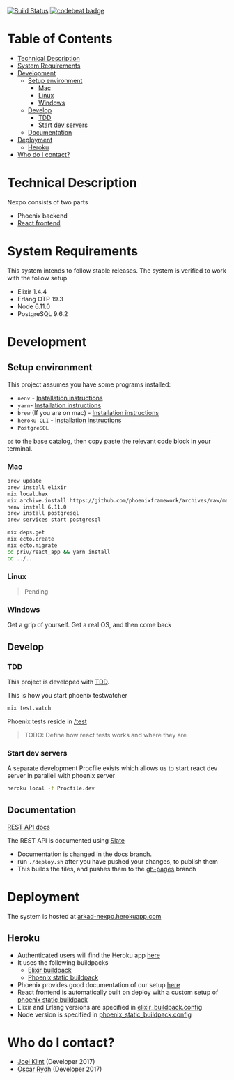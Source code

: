 [![Build Status](https://travis-ci.org/careerfairsystems/nexpo.svg?branch=master)](https://travis-ci.org/careerfairsystems/nexpo)
[![codebeat badge](https://codebeat.co/badges/144efba7-bfd8-47d6-807f-a5eda28a9590)](https://codebeat.co/projects/github-com-careerfairsystems-nexpo-master)
# Table of Contents
<!--
To update table of contents, use doctoc:
  yarn global add doctoc
  doctoc README.md --github

Further read: https://github.com/thlorenz/doctoc
-->

<!-- START doctoc generated TOC please keep comment here to allow auto update -->
<!-- DON'T EDIT THIS SECTION, INSTEAD RE-RUN doctoc TO UPDATE -->


- [Technical Description](#technical-description)
- [System Requirements](#system-requirements)
- [Development](#development)
  - [Setup environment](#setup-environment)
    - [Mac](#mac)
    - [Linux](#linux)
    - [Windows](#windows)
  - [Develop](#develop)
    - [TDD](#tdd)
    - [Start dev servers](#start-dev-servers)
  - [Documentation](#documentation)
- [Deployment](#deployment)
  - [Heroku](#heroku)
- [Who do I contact?](#who-do-i-contact)

<!-- END doctoc generated TOC please keep comment here to allow auto update -->

# Technical Description
Nexpo consists of two parts
- Phoenix backend
- [React frontend](priv/react_app)

# System Requirements
This system intends to follow stable releases. The system is verified to work with the follow setup
- Elixir 1.4.4
- Erlang OTP 19.3
- Node 6.11.0
- PostgreSQL 9.6.2

# Development
## Setup environment
This project assumes you have some programs installed:
- ```nenv``` - [Installation instructions](https://github.com/ryuone/nenv#installation)
- ```yarn```- [Installation instructions](https://yarnpkg.com/en/docs/install)
- ```brew``` (If you are on mac) - [Installation instructions](https://brew.sh/index.html)
- ```heroku CLI``` - [Installation instructions](https://devcenter.heroku.com/articles/heroku-cli)
- ```PostgreSQL```

```cd``` to the base catalog, then copy paste the relevant code block in your terminal.
### Mac
```sh
brew update
brew install elixir
mix local.hex
mix archive.install https://github.com/phoenixframework/archives/raw/master/phoenix_new.ez
nenv install 6.11.0
brew install postgresql
brew services start postgresql

mix deps.get
mix ecto.create
mix ecto.migrate
cd priv/react_app && yarn install
cd ../..
```
### Linux
>Pending

### Windows
Get a grip of yourself. Get a real OS, and then come back

## Develop

### TDD
This project is developed with [TDD](https://en.wikipedia.org/wiki/Test-driven_development).

This is how you start phoenix testwatcher
```sh
mix test.watch
```
Phoenix tests reside in [/test](/test)

>TODO: Define how react tests works and where they are

### Start dev servers
A separate development Procfile exists which allows us to start react dev server in parallell with phoenix server
```sh
heroku local -f Procfile.dev
```

## Documentation
[REST API docs](https://careerfairsystems.github.io/nexpo/)

The REST API is documented using [Slate](https://github.com/lord/slate)
- Documentation is changed in the [docs](careerfairsystems/nexpo/tree/docs) branch.
- run ```./deploy.sh``` after you have pushed your changes, to publish them
- This builds the files, and pushes them to the [gh-pages](careerfairsystems/nexpo/tree/gh-pages) branch

# Deployment
The system is hosted at [arkad-nexpo.herokuapp.com](https://arkad-nexpo.herokuapp.com)
## Heroku
- Authenticated users will find the Heroku app [here](https://dashboard.heroku.com/apps/arkad-nexpo)
- It uses the following buildpacks
  - [Elixir buildpack](https://github.com/HashNuke/heroku-buildpack-elixir)
  - [Phoenix static buildpack](https://github.com/gjaldon/heroku-buildpack-phoenix-static)
- Phoenix provides good documentation of our setup [here](http://www.phoenixframework.org/docs/heroku)
- React frontend is automatically built on deploy with a custom setup of [phoenix static buildpack](https://github.com/gjaldon/heroku-buildpack-phoenix-static)
- Elixir and Erlang versions are specified in [elixir_buildpack.config](elixir_buildpack.config)
- Node version is specified in [phoenix_static_buildpack.config](phoenix_static_buildpack.config)

# Who do I contact?
- [Joel Klint](mailto:joel.klint@gmail.com) (Developer 2017)
- [Oscar Rydh](mailto:oscar.rydh.93@gmail.com) (Developer 2017)
